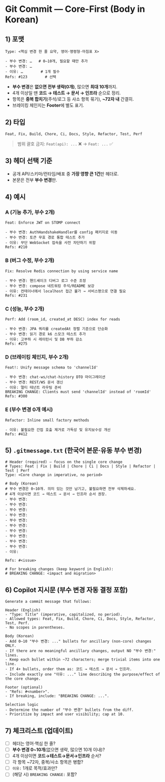 # Git Commit — Core-First (Body in Korean)

## 1) 포맷

```
Type: <핵심 변경 한 줄 요약, 영어·명령형·마침표 X>

- 부수 변경: …   # 0–10개, 필요할 때만 추가
- 부수 변경: …
- 이유: …        # 1개 필수
Refs: #123        # 선택
```

* **부수 변경**은 **없으면 전부 생략(0개)**, 많으면 **최대 10개**까지.
* 4개 이상일 땐 **코드 → 테스트 → 문서 → 인프라** 순으로 정리.
* 항목은 **중복 합치기**(주석/로그 등 사소 항목 묶기), **~72자 내** 간결히.
* 브레이킹 체인지는 **Footer**에 별도 표기.

## 2) 타입

`Feat, Fix, Build, Chore, Ci, Docs, Style, Refactor, Test, Perf`

> 범위 괄호 금지: `Feat(api): ...` ❌ → `Feat: ...` ✅

## 3) 헤더 선택 기준

* 공개 API/스키마/런타임/배포 중 **가장 영향 큰 1건**만 헤더로.
* 본문은 전부 **부수 변경**만.

## 4) 예시

### A (기능 추가, 부수 2개)

```
Feat: Enforce JWT on STOMP connect

- 부수 변경: AuthHandshakeHandler를 config 패키지로 이동
- 부수 변경: 토큰 무효 경로 통합 테스트 추가
- 이유: 무단 WebSocket 접속을 사전 차단하기 위함
Refs: #210
```

### B (버그 수정, 부수 2개)

```
Fix: Resolve Redis connection by using service name

- 부수 변경: 핸드셰이크 디버그 로그 수준 조정
- 부수 변경: compose 네트워킹 주석/README 보강
- 이유: 컨테이너에서 localhost 접근 불가 → 서비스명으로 연결 필요
Refs: #231
```

### C (성능, 부수 2개)

```
Perf: Add (room_id, created_at DESC) index for reads

- 부수 변경: JPA 쿼리를 createdAt 정렬 기준으로 단순화
- 부수 변경: 읽기 경로 k6 스모크 테스트 추가
- 이유: 고부하 시 레이턴시 및 DB 부하 감소
Refs: #275
```

### D (브레이킹 체인지, 부수 2개)

```
Feat!: Unify message schema to 'channelId'

- 부수 변경: chat-ws/chat-history DTO 마이그레이션
- 부수 변경: REST/WS 문서 갱신
- 이유: 멀티 테넌트 라우팅 준비
BREAKING CHANGE: Clients must send 'channelId' instead of 'roomId'
Refs: #300
```

### E (부수 변경 0개 예시)

```
Refactor: Inline small factory methods

- 이유: 불필요한 간접 호출 제거로 가독성 및 유지보수성 개선
Refs: #412
```

## 5) `.gitmessage.txt` (한국어 본문·유동 부수 변경)

```
# Header (required) — focus on the single core change
# Types: Feat | Fix | Build | Chore | Ci | Docs | Style | Refactor | Test | Perf
Type: <Core change in imperative, no period>

# Body (Korean)
# 부수 변경은 0~10개. 의미 있는 것만 남기고, 불필요하면 전부 삭제하세요.
# 4개 이상이면 코드 → 테스트 → 문서 → 인프라 순서 권장.
- 부수 변경: 
- 부수 변경: 
- 부수 변경: 
- 부수 변경: 
- 부수 변경: 
- 부수 변경: 
- 부수 변경: 
- 부수 변경: 
- 부수 변경: 
- 부수 변경: 
- 이유: 

Refs: #<issue>

# For breaking changes (keep keyword in English):
# BREAKING CHANGE: <impact and migration>
```

## 6) Copilot 지시문 (부수 변경 자동 결정 포함)

```
Generate a commit message that follows:

Header (English)
- "Type: Title" (imperative, capitalized, no period).
- Allowed types: Feat, Fix, Build, Chore, Ci, Docs, Style, Refactor, Test, Perf.
- No scopes in parentheses.

Body (Korean)
- Add 0–10 "부수 변경: ..." bullets for ancillary (non-core) changes ONLY.
- If there are no meaningful ancillary changes, output NO "부수 변경:" lines.
- Keep each bullet within ~72 characters; merge trivial items into one line.
- If 4+ bullets, order them as: 코드 → 테스트 → 문서 → 인프라.
- Include exactly one "이유: ..." line describing the purpose/effect of the core change.

Footer (optional)
- "Refs: #<number>".
- If breaking, include: "BREAKING CHANGE: ...".

Selection logic
- Determine the number of "부수 변경" bullets from the diff.
- Prioritize by impact and user visibility; cap at 10.
```

## 7) 체크리스트 (업데이트)

* [ ] 헤더는 영어·핵심 한 줄?
* [ ] **부수 변경 0~10개**(없으면 생략, 많으면 10개 이내)?
* [ ] 4개 이상이면 **코드→테스트→문서→인프라** 순서?
* [ ] 각 항목 ~72자, 중복/사소 항목은 병합?
* [ ] `이유:` 1개로 목적/효과만?
* [ ] (해당 시) `BREAKING CHANGE:` 포함?